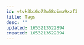 ```yaml
---
id: vtvk3bi6o72w58oima9xzf3
title: Tags
desc: ''
updated: 1653213522894
created: 1653213522894
---
```


